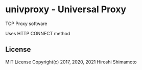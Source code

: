 univproxy - Universal Proxy
===========================

TCP Proxy software

Uses HTTP CONNECT method

License
-------
MIT License Copyright(c) 2017, 2020, 2021 Hiroshi Shimamoto
